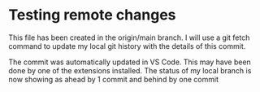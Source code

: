 # Testing remote changes
This file has been created in the origin/main branch. I will use a git fetch command to update my local git history with the details of this commit.

The commit was automatically updated in VS Code. This may have been done by one of the extensions installed. The status of my local branch is now showing as ahead by 1 commit and behind by one commit
